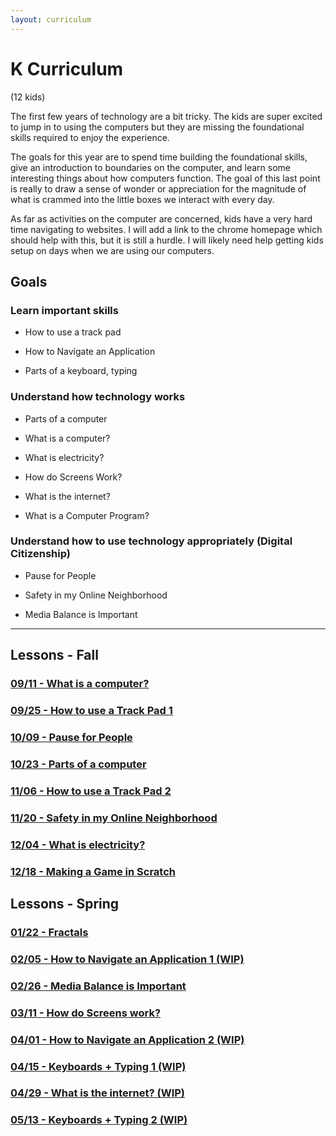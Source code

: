 ```yaml
---
layout: curriculum
---
```


# K Curriculum

(12 kids)

The first few years of technology are a bit tricky.  The kids are super excited to jump in to using the computers but they are missing the foundational skills required to enjoy the experience.  

The goals for this year are to spend time building the foundational skills, give an introduction to boundaries on the computer, and learn some interesting things about how computers function.  The goal of this last point is really to draw a sense of wonder or appreciation for the magnitude of what is crammed into the little boxes we interact with every day.

As far as activities on the computer are concerned, kids have a very hard time navigating to websites.  I will add a link to the chrome homepage which should help with this, but it is still a hurdle.  I will likely need help getting kids setup on days when we are using our computers.


## Goals

### Learn important skills

* How to use a track pad

* How to Navigate an Application

* Parts of a keyboard, typing

### Understand how technology works

* Parts of a computer

* What is a computer?

* What is electricity?

* How do Screens Work?

* What is the internet?

* What is a Computer Program?

### Understand how to use technology appropriately (Digital Citizenship)

* Pause for People 

* Safety in my Online Neighborhood

* Media Balance is Important

---

## Lessons - Fall

### [09/11 - What is a computer?](what_is_a_computer.md)

### [09/25 - How to use a Track Pad 1](how_to_use_a_track_pad_1.md)

### [10/09 - Pause for People](pause_for_people.md)

### [10/23 - Parts of a computer](parts_of_a_computer.md)

### [11/06 - How to use a Track Pad 2](how_to_use_a_track_pad_2.md)

### [11/20 - Safety in my Online Neighborhood](safety_in_my_online_neighborhood.md)

### [12/04 - What is electricity?](what_is_electricity.md)

### [12/18 - Making a Game in Scratch](making_a_game_in_scratch.md)


## Lessons - Spring

### [01/22 - Fractals](fractals.md)

### [02/05 - How to Navigate an Application 1 (WIP)](how_to_navigate_an_application_1.md)

### [02/26 - Media Balance is Important](media_balance_is_important.md)

### [03/11 - How do Screens work?](how_do_screens_work.md)

### [04/01 - How to Navigate an Application 2 (WIP)](how_to_navigate_an_application_2.md)

### [04/15 - Keyboards + Typing 1 (WIP)](keyboards_and_typing_1.md)

### [04/29 - What is the internet? (WIP)](what_is_the_internet.md)

### [05/13 - Keyboards + Typing 2 (WIP)](keyboards_and_typing_2.md)
